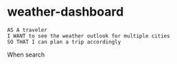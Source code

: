 # weather-dashboard
```
AS A traveler
I WANT to see the weather outlook for multiple cities
SO THAT I can plan a trip accordingly
```

When search